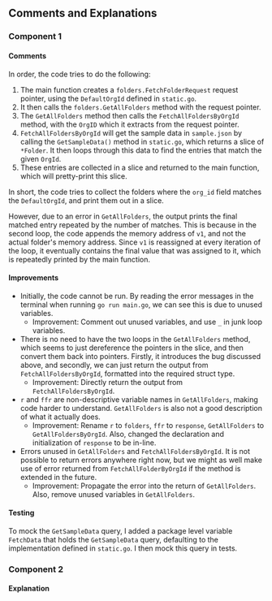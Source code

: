 ## Comments and Explanations

### Component 1

#### Comments

In order, the code tries to do the following:

1. The main function creates a `folders.FetchFolderRequest` request pointer, using the `DefaultOrgId` defined in `static.go`.
1. It then calls the `folders.GetAllFolders` method with the request pointer.
1. The `GetAllFolders` method then calls the `FetchAllFoldersByOrgId` method, with the `OrgID` which it extracts from the request pointer.
1. `FetchAllFoldersByOrgId` will get the sample data in `sample.json` by calling the `GetSampleData()` method in `static.go`, which returns a slice of `*Folder`. It then loops through this data to find the entries that match the given `OrgId`.
1. These entries are collected in a slice and returned to the main function, which will pretty-print this slice.

In short, the code tries to collect the folders where the `org_id` field matches the `DefaultOrgId`, and print them out in a slice.

However, due to an error in `GetAllFolders`, the output prints the final matched entry repeated by the number of matches. This is because in the second loop, the code appends the memory address of `v1`, and not the actual folder's memory address. Since `v1` is reassigned at every iteration of the loop, it eventually contains the final value that was assigned to it, which is repeatedly printed by the main function.

#### Improvements

- Initially, the code cannot be run. By reading the error messages in the terminal when running `go run main.go`, we can see this is due to unused variables.
  - Improvement: Comment out unused variables, and use `_` in junk loop variables.
- There is no need to have the two loops in the `GetAllFolders` method, which seems to just dereference the pointers in the slice, and then convert them back into pointers. Firstly, it introduces the bug discussed above, and secondly, we can just return the output from `FetchAllFoldersByOrgId`, formatted into the required struct type.
  - Improvement: Directly return the output from `FetchAllFoldersByOrgId`.
- `r` and `ffr` are non-descriptive variable names in `GetAllFolders`, making code harder to understand. `GetAllFolders` is also not a good description of what it actually does.
  - Improvement: Rename `r` to `folders`, `ffr` to `response`, `GetAllFolders` to `GetAllFoldersByOrgId`. Also, changed the declaration and initialization of `response` to be in-line.
- Errors unused in `GetAllFolders` and `FetchAllFoldersByOrgId`. It is not possible to return errors anywhere right now, but we might as well make use of error returned from `FetchAllFolderByOrgId` if the method is extended in the future.
  - Improvement: Propagate the error into the return of `GetAllFolders`. Also, remove unused variables in `GetAllFolders`.

#### Testing

To mock the `GetSampleData` query, I added a package level variable `FetchData` that holds the `GetSampleData` query, defaulting to the implementation defined in `static.go`. I then mock this query in tests.

### Component 2

#### Explanation
